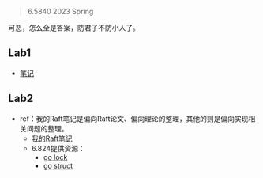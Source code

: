 >6.5840 2023 Spring

可恶，怎么全是答案，防君子不防小人了。

## Lab1

+ [笔记](./MapReduce.md)

## Lab2

+ ref：我的Raft笔记是偏向Raft论文、偏向理论的整理，其他的则是偏向实现相关问题的整理。
	+ [我的Raft笔记](./Raft.md)
	+ 6.824提供资源：
		+ [go lock](https://pdos.csail.mit.edu/6.824/labs/raft-locking.txt)
		+ [go struct](https://pdos.csail.mit.edu/6.824/labs/raft-structure.txt)
